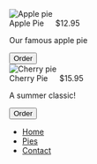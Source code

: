 <article>
        <section class="columns-desktop">
          <div class="pie">
            <img src="images/apple-pie.png" alt="Apple pie">
            <div class="columns">
              <div class="title">Apple Pie</div>
              <div class="price">$12.95</div>
          </div>
          <p class="desc">Our famous apple pie</p>
          <button data-order="apple-pie">Order</button>
          </div>
          <div class="pie">
            <img src="images/cherry-pie.png" alt="Cherry pie">
            <div class="columns">
              <div class="title">Cherry Pie</div>
              <div class="price">$15.95</div>
          </div>
          <p class="desc">A summer classic!</p>
          <button data-order="cherry-pie">Order</button>
          </div>
        </section>
      </article>
    </main>
    <footer>
      <nav>
        <ul>
          <li><a href="/">Home</a></li>
          <li><a href="pies.html">Pies</a></li>
          <li><a href="contact.html">Contact</a></li>
        </ul>
      </nav>
    </footer>
</body>
  <script>
    window.addEventListener("DOMContentLoaded", function (e) {
      const orderButtons = document.querySelectorAll("data-order");

      orderButtons.forEach(function (button) {

        button.addEventListener("click", function (e) {
          const button = e.currentTarget;
          const button = button.parentNode;

          const order = {
            id: button.getAtrribute("data-order"),
            title: container.querySelector(".title").innerText,
            price: container.querySelector(".price").innerText,
            desc: container.querySelector(".desc").innerText,
          };

            localStorage.setItem("order", JSON.stringify(order));

            const url = window.location.href.replace("pies.html", "order.html");

        });
      });

    });
  </script>
